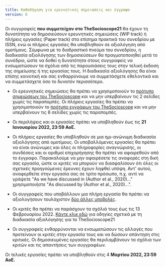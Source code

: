 ```yaml
---
title: Καθοδήγηση για ερευνητικές σημειώσεις και έγγραφα
version: 6
---
```


Οι συγγραφείς **που συμμετείχαν στο TheSocioscope21** θα έχουν τη δυνατότητα να δημοσιεύσουν ερευνητικές σημειώσεις (WIP track) ή πλήρεις εργασίες (Paper track) στα επίσημα πρακτικά του συνεδρίου με ISSN, ενώ οι πλήρεις εργασίες θα υποβληθούν σε αξιολόγηση από ομοτίμους. Σύμφωνα με το διαδραστικό πνεύμα του συνεδρίου, η διαδικασία αξιολόγησης των δημοσιεύσεων θα πραγματοποιηθεί μετά το συνέδριο, ώστε να δοθεί η δυνατότητα στους συγγραφείς να ενσωματώσουν τα σχόλια από τις παρουσιάσεις τους στην τελική έκδοση της σημείωσης ή της εργασίας τους. Η διαδικασία αξιολόγησης θα είναι επίσης κοινοτική και σας ενθαρρύνουμε να συμμετάσχετε εθελοντικά και να συμμετάσχετε όσο το δυνατόν περισσότερο.

- Οι ερευνητικές σημειώσεις θα πρέπει να χρησιμοποιούν το [πρότυπο σημειώσεων του TheSocioscope](/conference/TheSocioscope_Research_Note_Template.docx) και να μην υπερβαίνουν τις 2 σελίδες χωρίς τις παραπομπές. Οι πλήρεις εργασίες θα πρέπει να χρησιμοποιούν το [πρότυπο εγγράφων του TheSocioscope](/conference/TheSocioscope21_Full_Paper_Template.docx) και να μην υπερβαίνουν τις 8 σελίδες χωρίς τις παραπομπές.

- Οι περιλήψεις και οι εργασίες πρέπει να υποβληθούν έως τις **21 Ιανουαρίου 2022, 23:59 AoE.**

- Οι πλήρεις εργασίες θα υποβληθούν σε μια ημι-ανώνυμη διαδικασία αξιολόγησης από ομοτίμους. Οι υποβαλλόμενες εργασίες θα πρέπει να είναι ανώνυμες και όλες οι πληροφορίες αναγνώρισης, οι συνδέσεις και οι αριθμοί επιχορήγησης θα πρέπει να αφαιρεθούν από το έγγραφο. Παρακαλούμε να μην αφαιρέσετε τις αναφορές στη δική σας εργασία, ώστε οι κριτές να μπορούν να διασφαλίσουν ότι όλες οι σχετικές προηγούμενες έρευνες έχουν ληφθεί υπόψη. Αντ' αυτού, αναφερθείτε στην εργασία σας σε τρίτο πρόσωπο, π.χ. αντί να γράψετε "As we have discussed in (Author et al., 2020)..." χρησιμοποιήστε "As discussed by (Author et al., 2020)...".

- Οι συγγραφείς που υποβάλλουν μια πλήρη εργασία θα πρέπει να αξιολογήσουν τουλάχιστον [δύο άλλες υποβολές](/conference/review_guidance).

- Οι κριτές θα πρέπει να παράσχουν τα σχόλιά τους έως τις 13 Φεβρουαρίου 2022. [Κάντε κλικ εδώ](/conference/review_guidance) για οδηγίες σχετικά με τη διαδικασία αξιολόγησης για το TheSocioscope21

- Οι συγγραφείς ενθαρρύνονται να ενσωματώσουν τις αλλαγές που προτείνουν οι κριτές στην εργασία τους και να δώσουν απάντηση στις κριτικές. Οι δημοσιευμένες εργασίες θα περιλαμβάνουν τα σχόλια των κριτών και τις απαντήσεις των συγγραφέων.

<!-- -->

Οι τελικές εργασίες πρέπει να υποβληθούν στις 4 **Μαρτίου 2022, 23:59 AoE.**
